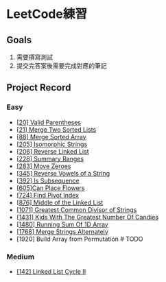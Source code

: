 # LeetCode練習
## Goals
1. 需要撰寫測試
2. 提交完答案後需要完成對應的筆記

## Project Record
### Easy
- [[20] Valid Parentheses](./src/main/java/easy/ValidParentheses.java)
- [[21] Merge Two Sorted Lists](./src/main/java/easy/MergeTwoSortedLists.java)
- [[88] Merge Sorted Array](./src/main/java/easy/MergeSortedArray.java)
- [[205] Isomorphic Strings](./src/main/java/easy/IsomorphicStrings.java)
- [[206] Reverse Linked List](./src/main/java/easy/ReverseLinkedList.java)
- [[228] Summary Ranges](./src/main/java/easy/SummaryRanges.java)
- [[283] Move Zeroes](./src/main/java/easy/MoveZeroes.java)
- [[345] Reverse Vowels of a String](./src/main/java/easy/ReverseVowelsOfAString.java)
- [[392] Is Subsequence](./src/main/java/easy/IsSubsequence.java)
- [[605]Can Place Flowers](./src/main/java/easy/CanPlaceFlowers.java)
- [[724] Find Pivot Index](./src/main/java/easy/PivotIndex.java)
- [[876] Middle of the Linked List](./src/main/java/easy/MiddleOfTheLinkedList.java)
- [[1071] Greatest Common Divisor of Strings](./src/main/java/easy/GreatestCommonDivisorOfStrings.java)
- [[1431] Kids With The Greatest Number Of Candies](./src/main/java/easy/KidsWithTheGreatestNumberOfCandies.java)
- [[1480] Running Sum Of 1D Array](./src/main/java/easy/RunningSumOfArray.java)
- [[1768] Merge Strings Alternately](./src/main/java/easy/MergeStringsAlternately.java)
- [1920] Build Array from Permutation  # TODO

### Medium
- [[142] Linked List Cycle II](./src/main/java/medium/LinkedListCycleII.java)
